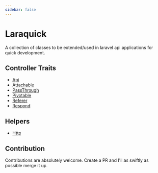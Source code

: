 ```yaml
---
sidebar: false
---
```

# Laraquick

A collection of classes to be extended/used in laravel api applications for quick
development.


## Controller Traits

- [Api](/controllers/traits/api)
- [Attachable](/controllers/traits/attachable)
- [PassThrough](/controllers/traits/pass-through)
- [Pivotable](/controllers/traits/pivotable)
- [Referer](/controllers/traits/referer)
- [Respond](/controllers/traits/respond)

## Helpers

- [Http](/helpers/http)

## Contribution

Contributions are absolutely welcome. Create a PR and I'll as swiftly as possible
merge it up.